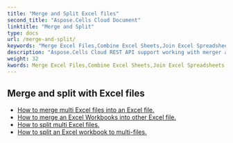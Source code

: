 ```yaml
---
title: "Merge and Split Excel files"
second_title: "Aspose.Cells Cloud Document"
linktitle: "Merge and Split"
type: docs
url: /merge-and-split/
keywords: "Merge Excel Files,Combine Excel Sheets,Join Excel Spreadsheets,Merge Multiple Excel Files,Split Excel File,Excel Sheet Separator,Excel Workbook Splitter"
description: "Aspose.Cells Cloud REST API support working with merger and splitter on an Excel file. SDK support kinds of development languages. They include Android, C#, Go, Java, NodeJS, Perl, PHP, Python, Ruby, and swift."
weight: 32
kwords: Merge Excel Files,Combine Excel Sheets,Join Excel Spreadsheets,Merge Multiple Excel Files,Split Excel File,Excel Sheet Separator,Excel Workbook Splitter
---
```


## Merge and split with Excel files

- [How to merge multi Excel files into an Excel file.](/cells/merge-multi-files-into-excel/)
- [How to merge an Excel Workbooks into other Excel file.](/cells/merge-an-excel-file-into-the-excel-file/)
- [How to split multi Excel files.](/cells/split-multi-excel-files/)
- [How to split an Excel workbook to multi-files.](/cells/split-an-excel-file-to-multi-files/)
